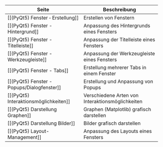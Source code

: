 | Seite | Beschreibung |
| ----------- | ----------- |
| [[(PyQt5) Fenster ‐ Erstellung]] | Erstellen von Fenstern |
| [[(PyQt5) Fenster - Hintergrund]] | Anpassung des Hintergrunds eines Fensters |
| [[(PyQt5) Fenster - Titelleiste]] | Anpassung der Titelleiste eines Fensters |
| [[(PyQt5) Fenster - Werkzeugleiste]] | Anpassung der Werkzeugleiste eines Fensters |
| [[(PyQt5) Fenster - Tabs]] | Erstellung mehrerer Tabs in einem Fenster |
| [[(PyQt5) Fenster - Popups/Dialogfenster]] | Erstellung und Anpassung von Popups |
| [[(PyQt5) Interaktionsmöglichkeiten]] | Verschiedene Arten von Interaktionsmöglichkeiten |
| [[(PyQt5) Darstellung Graphen]] | Graphen (Matplotlib) grafisch darstellen |
| [[(PyQt5) Darstellung Bilder]] | Bilder grafisch darstellen |
| [[(PyQt5) Layout-Management]] | Anpassung des Layouts eines Fensters |